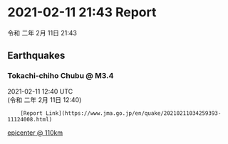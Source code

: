 # 2021-02-11 21:43 Report
令和 二年 2月 11日 21:43

## Earthquakes
### Tokachi-chiho Chubu @ M3.4
2021-02-11 12:40 UTC  
        (令和 二年 2月 11日 12:40)
  
        [Report Link](https://www.jma.go.jp/en/quake/20210211034259393-11124008.html)  
[epicenter @ 110km](https://www.google.com/maps/place/42°48'00%22+143°12'00%22/@42.8,143.2,17z/data=!3m1!4b1!4m5!3m4!1s0x0:0x0!8m2!3d42.8!4d143.2)